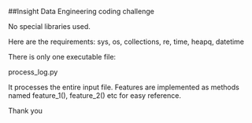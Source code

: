 ##Insight Data Engineering coding challenge

No special libraries used.

Here are the requirements:
sys, os, collections, re, time, heapq, datetime

There is only one executable file:

process_log.py

It processes the entire input file. Features are implemented as methods named feature_1(), feature_2() etc for easy reference.

Thank you

